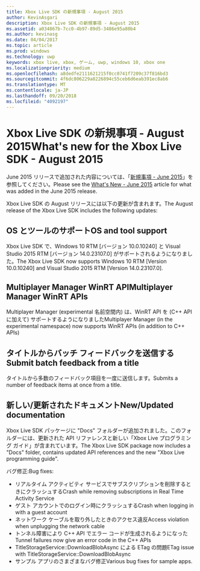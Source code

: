 ```yaml
---
title: Xbox Live SDK の新規事項 - August 2015
author: KevinAsgari
description: Xbox Live SDK の新規事項 - August 2015
ms.assetid: a034867b-7cc0-4b97-89d5-3486e95a80b4
ms.author: kevinasg
ms.date: 04/04/2017
ms.topic: article
ms.prod: windows
ms.technology: uwp
keywords: xbox live, xbox, ゲーム, uwp, windows 10, xbox one
ms.localizationpriority: medium
ms.openlocfilehash: a8dedfe2111621215f0cc0741f7209c37f816bd3
ms.sourcegitcommit: 4f6dc806229a8226894c55ceb6d6eab391ec8ab6
ms.translationtype: MT
ms.contentlocale: ja-JP
ms.lasthandoff: 09/20/2018
ms.locfileid: "4092197"
---
```

# <a name="whats-new-for-the-xbox-live-sdk---august-2015"></a><span data-ttu-id="2e5ff-104">Xbox Live SDK の新規事項 - August 2015</span><span class="sxs-lookup"><span data-stu-id="2e5ff-104">What's new for the Xbox Live SDK - August 2015</span></span>

<span data-ttu-id="2e5ff-105">June 2015 リリースで追加された内容については、「[新規事項 - June 2015](1506-whats-new.md)」を参照してください。</span><span class="sxs-lookup"><span data-stu-id="2e5ff-105">Please see the [What's New - June 2015](1506-whats-new.md) article for what was added in the June 2015 release.</span></span>

<span data-ttu-id="2e5ff-106">Xbox Live SDK の August リリースには以下の更新が含まれます。</span><span class="sxs-lookup"><span data-stu-id="2e5ff-106">The August release of the Xbox Live SDK includes the following updates:</span></span>

## <a name="os-and-tool-support"></a><span data-ttu-id="2e5ff-107">OS とツールのサポート</span><span class="sxs-lookup"><span data-stu-id="2e5ff-107">OS and tool support</span></span>
<span data-ttu-id="2e5ff-108">Xbox Live SDK で、Windows 10 RTM [バージョン 10.0.10240] と Visual Studio 2015 RTM [バージョン 14.0.23107.0] がサポートされるようになりました。</span><span class="sxs-lookup"><span data-stu-id="2e5ff-108">The Xbox Live SDK now supports Windows 10 RTM [Version 10.0.10240] and Visual Studio 2015 RTM [Version 14.0.23107.0].</span></span>

## <a name="multiplayer-manager-winrt-apis"></a><span data-ttu-id="2e5ff-109">Multiplayer Manager WinRT API</span><span class="sxs-lookup"><span data-stu-id="2e5ff-109">Multiplayer Manager WinRT APIs</span></span>
<span data-ttu-id="2e5ff-110">Multiplayer Manager (experimental 名前空間内) は、WinRT API を (C++ API に加えて) サポートするようになりました</span><span class="sxs-lookup"><span data-stu-id="2e5ff-110">Multiplayer Manager (in the experimental namespace) now supports WinRT APIs (in addition to C++ APIs)</span></span>

## <a name="submit-batch-feedback-from-a-title"></a><span data-ttu-id="2e5ff-111">タイトルからバッチ フィードバックを送信する</span><span class="sxs-lookup"><span data-stu-id="2e5ff-111">Submit batch feedback from a title</span></span>
<span data-ttu-id="2e5ff-112">タイトルから多数のフィードバック項目を一度に送信します。</span><span class="sxs-lookup"><span data-stu-id="2e5ff-112">Submits a number of feedback items at once from a title.</span></span>

## <a name="newupdated-documentation"></a><span data-ttu-id="2e5ff-113">新しい/更新されたドキュメント</span><span class="sxs-lookup"><span data-stu-id="2e5ff-113">New/Updated documentation</span></span>
<span data-ttu-id="2e5ff-114">Xbox Live SDK パッケージに "Docs" フォルダーが追加されました。このフォルダーには、更新された API リファレンスと新しい「Xbox Live プログラミング ガイド」が含まれています。</span><span class="sxs-lookup"><span data-stu-id="2e5ff-114">The Xbox Live SDK package now includes a "Docs" folder, contains updated API references and the new "Xbox Live programming guide".</span></span>

<span data-ttu-id="2e5ff-115">バグ修正:</span><span class="sxs-lookup"><span data-stu-id="2e5ff-115">Bug fixes:</span></span>

* <span data-ttu-id="2e5ff-116">リアルタイム アクティビティ サービスでサブスクリプションを削除するときにクラッシュする</span><span class="sxs-lookup"><span data-stu-id="2e5ff-116">Crash while removing subscriptions in Real Time Activity Service</span></span>
* <span data-ttu-id="2e5ff-117">ゲスト アカウントでのログイン時にクラッシュする</span><span class="sxs-lookup"><span data-stu-id="2e5ff-117">Crash when logging in with a guest account</span></span>
* <span data-ttu-id="2e5ff-118">ネットワーク ケーブルを取り外したときのアクセス違反</span><span class="sxs-lookup"><span data-stu-id="2e5ff-118">Access violation when unplugging the network cable</span></span>
* <span data-ttu-id="2e5ff-119">トンネル障害により C++ API でエラー コードが生成されるようになった</span><span class="sxs-lookup"><span data-stu-id="2e5ff-119">Tunnel failures now give an error code in the C++ APIs</span></span>
* <span data-ttu-id="2e5ff-120">TitleStorageService::DownloadBlobAsync による ETag の問題</span><span class="sxs-lookup"><span data-stu-id="2e5ff-120">ETag issue with TitleStorageService::DownloadBlobAsync</span></span>
* <span data-ttu-id="2e5ff-121">サンプル アプリのさまざまなバグ修正</span><span class="sxs-lookup"><span data-stu-id="2e5ff-121">Various bug fixes for sample apps.</span></span>
